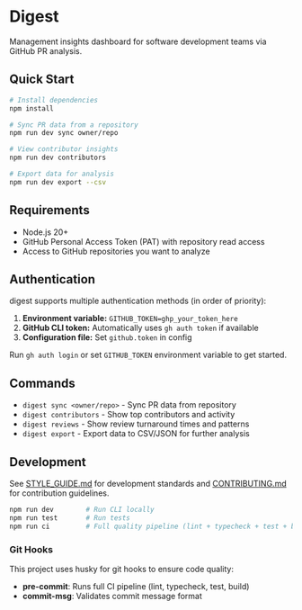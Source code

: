 # Digest

Management insights dashboard for software development teams via GitHub PR analysis.

## Quick Start

```bash
# Install dependencies
npm install

# Sync PR data from a repository
npm run dev sync owner/repo

# View contributor insights
npm run dev contributors

# Export data for analysis
npm run dev export --csv
```

## Requirements

- Node.js 20+
- GitHub Personal Access Token (PAT) with repository read access
- Access to GitHub repositories you want to analyze

## Authentication

digest supports multiple authentication methods (in order of priority):

1. **Environment variable:** `GITHUB_TOKEN=ghp_your_token_here`
2. **GitHub CLI token:** Automatically uses `gh auth token` if available
3. **Configuration file:** Set `github.token` in config

Run `gh auth login` or set `GITHUB_TOKEN` environment variable to get started.

## Commands

- `digest sync <owner/repo>` - Sync PR data from repository
- `digest contributors` - Show top contributors and activity
- `digest reviews` - Show review turnaround times and patterns
- `digest export` - Export data to CSV/JSON for further analysis

## Development

See [STYLE_GUIDE.md](./STYLE_GUIDE.md) for development standards and [CONTRIBUTING.md](./CONTRIBUTING.md) for contribution guidelines.

```bash
npm run dev        # Run CLI locally
npm run test       # Run tests
npm run ci         # Full quality pipeline (lint + typecheck + test + build)
```

### Git Hooks

This project uses husky for git hooks to ensure code quality:
- **pre-commit**: Runs full CI pipeline (lint, typecheck, test, build)
- **commit-msg**: Validates commit message format